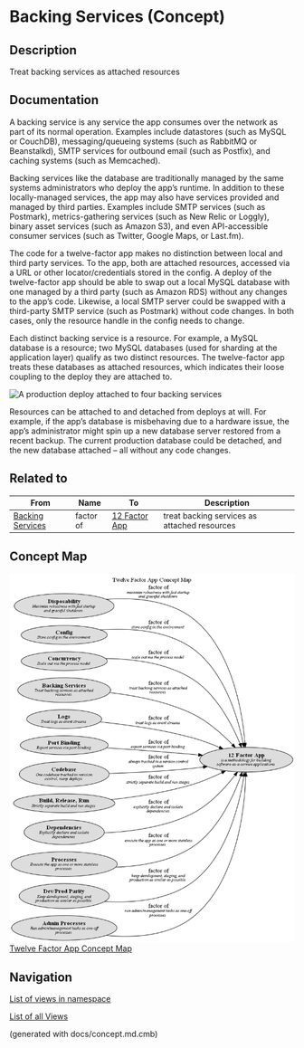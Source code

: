 # Backing Services (Concept)
## Description
Treat backing services as attached resources

## Documentation
A backing service is any service the app consumes over the network as part of its
normal operation. Examples include datastores (such as MySQL or CouchDB), messaging/queueing
systems (such as RabbitMQ or Beanstalkd), SMTP services for outbound email (such as Postfix),
and caching systems (such as Memcached).

Backing services like the database are traditionally managed by the same systems administrators
who deploy the app’s runtime. In addition to these locally-managed services, the app may also
have services provided and managed by third parties. Examples include SMTP services
(such as Postmark), metrics-gathering services (such as New Relic or Loggly), binary asset
services (such as Amazon S3), and even API-accessible consumer services (such as Twitter,
Google Maps, or Last.fm).

The code for a twelve-factor app makes no distinction between local and third party services.
To the app, both are attached resources, accessed via a URL or other locator/credentials stored
in the config. A deploy of the twelve-factor app should be able to swap out a local MySQL
database with one managed by a third party (such as Amazon RDS) without any changes to the app’s
code. Likewise, a local SMTP server could be swapped with a third-party SMTP service (such as
Postmark) without code changes. In both cases, only the resource handle in the config needs to change.

Each distinct backing service is a resource. For example, a MySQL database is a resource;
two MySQL databases (used for sharding at the application layer) qualify as two distinct
resources. The twelve-factor app treats these databases as attached resources, which indicates
their loose coupling to the deploy they are attached to.

![A production deploy attached to four backing services](https://12factor.net/images/attached-resources.png)

Resources can be attached to and detached from deploys at will. For example, if the app’s
database is misbehaving due to a hardware issue, the app’s administrator might spin up a new
database server restored from a recent backup. The current production database could be detached,
and the new database attached – all without any code changes.

## Related to
| From | Name | To | Description |
|---|---|---|---|
| [Backing Services](../../software-development/twelve-factor-app/backing-services.md) | factor of | [12 Factor App](../../software-development/twelve-factor-app/twelve-factor-app.md) | treat backing services as attached resources |

## Concept Map
![Twelve Factor App Concept Map](../../software-development/twelve-factor-app/concept-view.png)
[Twelve Factor App Concept Map](../../software-development/twelve-factor-app/concept-view.md)


## Navigation
[List of views in namespace](./views-in-namespace.md)

[List of all Views](../../views.md)

(generated with docs/concept.md.cmb)
